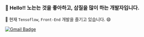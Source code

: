 ### 👋 Hello!! 노는는 것을 좋아하고, 삽질을 많이 하는 개발자입니다. <br />
🔭 현재 `Tensoflow`, `Front-End` 개발을 즐기고 있습니다. 😄

[![Gmail Badge](https://img.shields.io/badge/-Gmail-d14836?style=flat-square&logo=Gmail&logoColor=white&link=mailto:yklovejesus@gmail.com)](mailto:yklovejesus@gmail.com)


<!--
**GloryKim/GloryKim** is a ✨ _special_ ✨ repository because its `README.md` (this file) appears on your GitHub profile.

Here are some ideas to get you started:

- 🔭 I’m currently working on ...
- 🌱 I’m currently learning ...
- 👯 I’m looking to collaborate on ...
- 🤔 I’m looking for help with ...
- 💬 Ask me about ...
- 📫 How to reach me: ...
- 😄 Pronouns: ...
- ⚡ Fun fact: ...
-->

